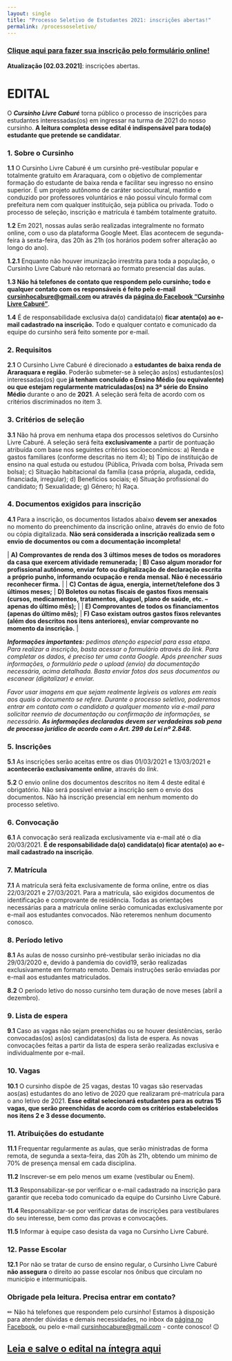```yaml
---
layout: single
title: "Processo Seletivo de Estudantes 2021: inscrições abertas!"
permalink: /processoseletivo/
---
```


### <a href="https://docs.google.com/forms/d/1zvG3G2n2SNlzWlche-p0o8Gbg9j3NSnYJIjxvP5fDes/">Clique aqui para fazer sua inscrição pelo formulário online!</a>

**Atualização [02.03.2021]**: inscrições abertas.

# EDITAL

O _**Cursinho Livre Caburé**_ torna público o processo de inscrições para estudantes interessadas(os) em ingressar na turma de 2021 do nosso cursinho. **A leitura completa desse edital é indispensável para toda(o) estudante que pretende se candidatar**. 

### 1. Sobre o Cursinho

**1.1**	O Cursinho Livre Caburé é um cursinho pré-vestibular popular e totalmente gratuito em Araraquara, com o objetivo de complementar formação do estudante de baixa renda e facilitar seu ingresso no ensino superior. É um projeto autônomo de caráter sociocultural, mantido e conduzido por professores voluntários e não possui vínculo formal com prefeitura nem com qualquer instituição, seja pública ou privada. Todo o processo de seleção, inscrição e matrícula é também totalmente gratuito.

**1.2** Em 2021, nossas aulas serão realizadas integralmente no formato online, com o uso da plataforma Google Meet. Elas acontecem de segunda-feira à sexta-feira, das 20h às 21h (os horários podem sofrer alteração ao longo do ano).

**1.2.1** Enquanto não houver imunização irrestrita para toda a população, o Cursinho Livre Caburé não retornará ao formato presencial das aulas.

**1.3 Não há telefones de contato que respondem pelo cursinho; todo e qualquer contato com os responsáveis é feito pelo e-mail cursinhocabure@gmail.com ou através da <a href="https://www.facebook.com/cursinhocabure">página do Facebook  “Cursinho Livre Caburé”</a>**.

**1.4** É de responsabilidade exclusiva da(o) candidata(o) **ficar atenta(o) ao e-mail cadastrado na inscrição.** Todo e qualquer contato e comunicado da equipe do cursinho será feito somente por e-mail.

### 2. Requisitos

**2.1** O Cursinho Livre Caburé é direcionado a **estudantes de baixa renda de Araraquara e região**. Poderão submeter-se à seleção as(os) estudantes(os) interessadas(os) que **já tenham concluído o Ensino Médio (ou equivalente) ou que estejam regularmente matriculadas(os) na 3ª série do Ensino Médio** durante o ano de **2021**. A seleção será feita de acordo com os critérios discriminados no item 3.

### 3. Critérios de seleção

**3.1** Não há prova em nenhuma etapa dos processos seletivos do Cursinho Livre Caburé. A seleção será feita **exclusivamente** a partir de pontuação atribuída com base nos seguintes critérios socioeconômicos:
a) Renda e gastos familiares (conforme descritas no item 4);
b) Tipo de instituição de ensino na qual estuda ou estudou (Pública, Privada com bolsa, Privada sem bolsa);
c) Situação habitacional da família (casa própria, alugada, cedida, financiada, irregular);
d) Benefícios sociais;
e) Situação profissional do candidato;
f) Sexualidade;
g) Gênero;
h) Raça.

### 4. Documentos exigidos para inscrição

**4.1** Para a inscrição, os documentos listados abaixo **devem ser anexados** no momento do preenchimento da inscrição online, através do envio de foto ou cópia digitalizada. **Não será considerada a inscrição realizada sem o envio de documentos ou com a documentação incompleta!**

|  **A) Comprovantes de renda dos 3 últimos meses de todos os moradores da casa que exercem atividade remunerada;** | **B) Caso algum morador for profissional autônomo, enviar foto ou digitalização de declaração escrita a próprio punho, informando ocupação e renda mensal. Não é necessário reconhecer firma.** |
| **C) Contas de água, energia, internet/telefone dos 3 últimos meses;**                                            | **D) Boletos ou notas fiscais de gastos fixos mensais (cursos, medicamentos, tratamentos, aluguel, plano de saúde, etc. – apenas do último mês);**                                              |
| **E) Comprovantes de todos os financiamentos (apenas do último mês);**                                            | **F) Caso existam outros gastos fixos relevantes (além dos descritos nos itens anteriores), enviar comprovante no momento da inscrição.**                                                       |

_**Informações importantes:**_ _pedimos atenção especial para essa etapa. Para realizar a inscrição, basta acessar o formulário através do *link*. Para completar os dados, é preciso ter uma conta Google. Após preencher suas informações, o formulário pede o upload (envio) da documentação necessária, acima detalhada. Basta enviar fotos dos seus documentos ou escanear (digitalizar) e enviar._

_Favor usar imagens em que sejam realmente legíveis os valores em reais aos quais o documento se refere. Durante o processo seletivo, poderemos entrar em contato com o candidato a qualquer momento via e-mail para solicitar reenvio de documentação ou confirmação de informações, se necessário. **As informações declaradas devem ser verdadeiras sob pena de processo jurídico de acordo com o Art. 299 da Lei nº 2.848.**_

### 5. Inscrições

**5.1** As inscrições serão aceitas entre os dias 01/03/2021 e 13/03/2021 e **acontecerão exclusivamente online**, através do *link*.

**5.2** O envio online dos documentos descritos no item 4 deste edital é obrigatório. Não será possível enviar a inscrição sem o envio dos documentos. Não há inscrição presencial em nenhum momento do processo seletivo.

### 6. Convocação

**6.1** A convocação será realizada exclusivamente via e-mail até o dia 20/03/2021. **É de responsabilidade da(o) candidata(o) ficar atenta(o) ao e-mail cadastrado na inscrição**.

### 7. Matrícula

**7.1** A matrícula será feita exclusivamente de forma online, entre os dias 22/03/2021 e 27/03/2021. Para a matrícula, são exigidos documentos de identificação e comprovante de residência. Todas as orientações necessárias para a matrícula online serão comunicadas exclusivamente por e-mail aos estudantes convocados. Não reteremos nenhum documento conosco.

### 8. Período letivo

**8.1** As aulas de nosso cursinho pré-vestibular serão iniciadas no dia 29/03/2020 e, devido à pandemia do covid19, serão realizadas exclusivamente em formato remoto. Demais instruções serão enviadas por e-mail aos estudantes matriculados.

**8.2** O período letivo do nosso cursinho tem duração de nove meses (abril a dezembro).

### 9. Lista de espera

**9.1** Caso as vagas não sejam preenchidas ou se houver desistências, serão convocadas(os) as(os) candidatas(os) da lista de espera. As novas convocações feitas a partir da lista de espera serão realizadas exclusiva e individualmente por e-mail.

### 10. Vagas

**10.1** O cursinho dispõe de 25 vagas,  destas 10 vagas são reservadas aos(as) estudantes do ano letivo de 2020 que realizaram pré-matrícula para o ano letivo de 2021. **Esse edital selecionará estudantes para as outras 15 vagas, que serão preenchidas de acordo com os critérios estabelecidos nos itens 2 e 3 desse documento.**

### 11. Atribuições do estudante

**11.1** Frequentar regularmente as aulas, que serão ministradas de forma remota, de segunda a sexta-feira, das 20h às 21h, obtendo um mínimo de 70% de presença mensal em cada disciplina.

**11.2** Inscrever-se em pelo menos um exame (vestibular ou Enem).

**11.3** Responsabilizar-se por verificar o e-mail cadastrado na inscrição para garantir que receba todo comunicado da equipe do Cursinho Livre Caburé.

**11.4** Responsabilizar-se por verificar datas de inscrições para vestibulares do seu interesse, bem como das provas e convocações.

**11.5** Informar à equipe caso desista da vaga no Cursinho Livre Caburé.

### 12. Passe Escolar

**12.1** Por não se tratar de curso de ensino regular, o Cursinho Livre Caburé **não assegura** o direito ao passe escolar nos ônibus que circulam no município e intermunicipais.

### Obrigade pela leitura. Precisa entrar em contato?

✏ Não há telefones que respondem pelo cursinho! Estamos à disposição para atender dúvidas e demais necessidades, no inbox da <a href="https://www.facebook.com/cursinhocabure">página no Facebook</a>, ou pelo e-mail <a href="mailto:cursinhocabure@gmail.com">cursinhocabure@gmail.com</a> - conte conosco! 😉

## <a href="https://www.cursinhocabure.org/edital.pdf"><u><b>Leia e salve o edital na íntegra aqui</b></u></a>